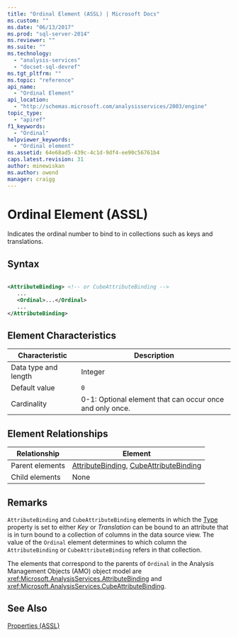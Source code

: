 ```yaml
---
title: "Ordinal Element (ASSL) | Microsoft Docs"
ms.custom: ""
ms.date: "06/13/2017"
ms.prod: "sql-server-2014"
ms.reviewer: ""
ms.suite: ""
ms.technology: 
  - "analysis-services"
  - "docset-sql-devref"
ms.tgt_pltfrm: ""
ms.topic: "reference"
api_name: 
  - "Ordinal Element"
api_location: 
  - "http://schemas.microsoft.com/analysisservices/2003/engine"
topic_type: 
  - "apiref"
f1_keywords: 
  - "Ordinal"
helpviewer_keywords: 
  - "Ordinal element"
ms.assetid: 64e68ad5-439c-4c1d-9df4-ee90c56761b4
caps.latest.revision: 31
author: minewiskan
ms.author: owend
manager: craigg
---
```

# Ordinal Element (ASSL)
  Indicates the ordinal number to bind to in collections such as keys and translations.  
  
## Syntax  
  
```xml  
  
<AttributeBinding> <!-- or CubeAttributeBinding -->  
   ...  
   <Ordinal>...</Ordinal>  
   ...  
</AttributeBinding>  
```  
  
## Element Characteristics  
  
|Characteristic|Description|  
|--------------------|-----------------|  
|Data type and length|Integer|  
|Default value|`0`|  
|Cardinality|0-1: Optional element that can occur once and only once.|  
  
## Element Relationships  
  
|Relationship|Element|  
|------------------|-------------|  
|Parent elements|[AttributeBinding](../data-type/binding-data-type-assl.md), [CubeAttributeBinding](../data-type/cubeattributebinding-data-type-assl.md)|  
|Child elements|None|  
  
## Remarks  
 `AttributeBinding` and `CubeAttributeBinding` elements in which the [Type](type-element-binding-assl.md) property is set to either *Key* or *Translation* can be bound to an attribute that is in turn bound to a collection of columns in the data source view. The value of the `Ordinal` element determines to which column the `AttributeBinding` or `CubeAttributeBinding` refers in that collection.  
  
 The elements that correspond to the parents of `Ordinal` in the Analysis Management Objects (AMO) object model are <xref:Microsoft.AnalysisServices.AttributeBinding> and <xref:Microsoft.AnalysisServices.CubeAttributeBinding>.  
  
## See Also  
 [Properties &#40;ASSL&#41;](properties-assl.md)  
  
  
